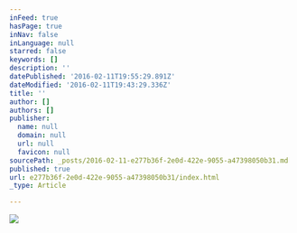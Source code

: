 ```yaml
---
inFeed: true
hasPage: true
inNav: false
inLanguage: null
starred: false
keywords: []
description: ''
datePublished: '2016-02-11T19:55:29.891Z'
dateModified: '2016-02-11T19:43:29.336Z'
title: ''
author: []
authors: []
publisher:
  name: null
  domain: null
  url: null
  favicon: null
sourcePath: _posts/2016-02-11-e277b36f-2e0d-422e-9055-a47398050b31.md
published: true
url: e277b36f-2e0d-422e-9055-a47398050b31/index.html
_type: Article

---
```

![](https://the-grid-user-content.s3-us-west-2.amazonaws.com/9d899632-6d22-4209-b352-184adab330ff.png)